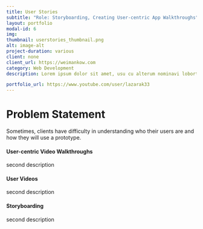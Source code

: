 ```yaml
---
title: User Stories
subtitle: "Role: Storyboarding, Creating User-centric App Walkthroughs"
layout: portfolio
modal-id: 6
img: 
thumbnail: userstories_thumbnail.png
alt: image-alt
project-duration: various
client: none
client_url: https://weimankow.com
category: Web Development
description: Lorem ipsum dolor sit amet, usu cu alterum nominavi lobortis. At duo novum diceret. Tantas apeirian vix et, usu sanctus postulant inciderint ut, populo diceret necessitatibus in vim. Cu eum dicam feugiat noluisse.

portfolio_url: https://www.youtube.com/user/lazarak33
---
```


# Problem Statement

Sometimes, clients have difficulty in understanding who their users are and how they will use a prototype. 

#### User-centric Video Walkthroughs

second description

#### User Videos

second description

#### Storyboarding
second description

